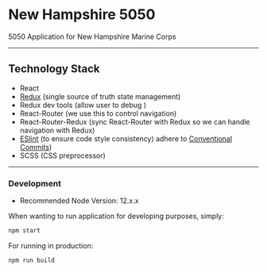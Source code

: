 # New Hampshire 5050

5050 Application for New Hampshire Marine Corps
<hr>

## Technology Stack

- React
- [Redux](https://redux.js.org/) (single source of truth state management)
- Redux dev tools (allow user to debug )
- React-Router (we use this to control navigation)
- React-Router-Redux (sync React-Router with Redux so we can handle navigation with Redux)
- [ESlint](https://eslint.org/) (to ensure code style consistency)
adhere to [Conventional Commits](https://www.conventionalcommits.org))
- SCSS (CSS preprocessor)

<hr>

### Development
- Recommended Node Version: 12.x.x

When wanting to run application for developing purposes, simply:

```bash
npm start
```

For running in production:

```bash
npm run build
```
